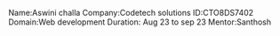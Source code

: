 Name:Aswini challa
Company:Codetech solutions
ID:CTO8DS7402
Domain:Web development
Duration: Aug 23 to sep 23
Mentor:Santhosh
